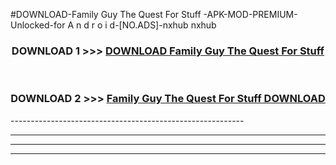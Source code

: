 #DOWNLOAD-Family Guy The Quest For Stuff -APK-MOD-PREMIUM-Unlocked-for A n d r o i d-[NO.ADS]-nxhub nxhub 



<div align="center">

<h3>DOWNLOAD 1 >>> <a href="https://getmod2.web.app/?judul=Family Guy The Quest For Stuff ">DOWNLOAD Family Guy The Quest For Stuff </a></h3><br>

<h3>DOWNLOAD 2 >>> <a href="https://getmod2.web.app/?judul=Family Guy The Quest For Stuff ">Family Guy The Quest For Stuff  DOWNLOAD </a></h3>

</div>
----------------------------------------------------------

----------------------------------------------------------

----------------------------------------------------------

----------------------------------------------------------



